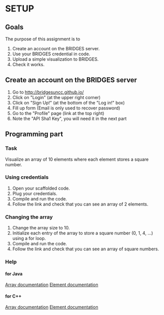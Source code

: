 SETUP
=====

Goals
-----

The purpose of this assignment is to
1. Create an account on the BRIDGES server.
2. Use your BRIDGES credential in code.
3. Upload a simple visualization to BRIDGES.
4. Check it works.

Create an account on the BRIDGES server
---------------------------------------

1. Go to http://bridgesuncc.github.io/
2. Click on "Login" (at the upper right corner)
3. Click on "Sign Up!" (at the bottom of the "Log in!" box)
4. Fill up form (Email is only used to recover password)
5. Go to the "Profile" page (link at the top right)
6. Note the "API Sha1 Key", you will need it in the next part

Programming part
----------------

### Task

Visualize an array of 10 elements where each element stores a square number.

### Using credentials

1. Open your scaffolded code.
2. Plug your credentials.
3. Compile and run the code.
4. Follow the link and check that you can see an array of  2 elements.

### Changing the array

1. Change the array size to 10.
2. Initialize each entry of the array to store a square number (0, 1, 4, ...) using a for loop.
3. Compile and run the code.
4. Follow the link and check that you can see an array of square numbers.

### Help

#### for Java

[Array documentation](http://bridgesuncc.github.io/doc/java-api/current/html/classbridges_1_1base_1_1_array.html)
[Element documentation](http://bridgesuncc.github.io/doc/java-api/current/html/classbridges_1_1base_1_1_element.html)

#### for C++


[Array documentation](http://bridgesuncc.github.io/doc/cxx-api/current/html/classbridges_1_1_array.html)
[Element documentation](http://bridgesuncc.github.io/doc/cxx-api/current/html/classbridges_1_1_element.html)
